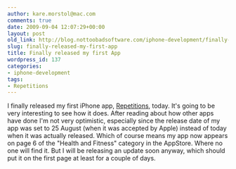 ```yaml
---
author: kare.morstol@mac.com
comments: true
date: 2009-09-04 12:07:29+00:00
layout: post
old_link: http://blog.nottoobadsoftware.com/iphone-development/finally-released-my-first-app/
slug: finally-released-my-first-app
title: Finally released my first App
wordpress_id: 137
categories:
- iphone-development
tags:
- Repetitions
---
```


I finally released my first iPhone app, [Repetitions](//itunes.apple.com/WebObjects/MZStore.woa/wa/viewSoftware?id=326304885&mt=8&s=143441), today. It's going to be very interesting to see how it does. After reading about how other apps have done I'm not very optimistic, especially since the release date of my app was set to 25 August (when it was accepted by Apple) instead of today when it was actually released. Which of course means my app now appears on page 6 of the "Health and Fitness" category in the AppStore. Where no one will find it. But I will be releasing an update soon anyway, which should put it on the first page at least for a couple of days.
